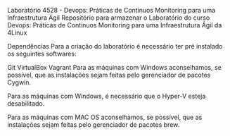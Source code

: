Laboratório 4528 - Devops: Práticas de Continuos Monitoring para uma Infraestrutura Ágil
Repositório para armazenar o Laboratório do curso Devops: Práticas de Continuos Monitoring para uma Infraestrutura Ágil da 4Linux

Dependências
Para a criação do laboratório é necessário ter pré instalado os seguintes softwares:

Git
VirtualBox
Vagrant
Para as máquinas com Windows aconselhamos, se possível, que as instalações sejam feitas pelo gerenciador de pacotes Cygwin.

Para as máquinas com Windows, é necessário que o Hyper-V esteja desabilitado.

Para as máquinas com MAC OS aconselhamos, se possível, que as instalações sejam feitas pelo gerenciador de pacotes brew.
